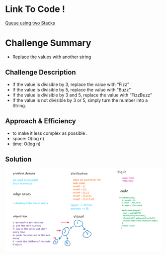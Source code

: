 # Link To Code !

[Queue using two Stacks ](https://github.com/IbrahimAljabr/data-structures-and-algorithms/blob/master/javascript/code-challenges/tree/tree.js)

# Challenge Summary

- Replace the values with another string

## Challenge Description

- If the value is divisible by 3, replace the value with “Fizz”
- If the value is divisible by 5, replace the value with “Buzz”
- If the value is divisible by 3 and 5, replace the value with “FizzBuzz”
- If the value is not divisible by 3 or 5, simply turn the number into a String.

## Approach & Efficiency

- to make it less complex as possible .
- space: O(log n)
- time: O(log n)

## Solution

![Image](../assats/code17.png)
